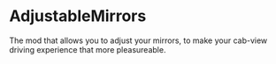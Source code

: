 # AdjustableMirrors
The mod that allows you to adjust your mirrors, to make your cab-view driving experience that more pleasureable.

